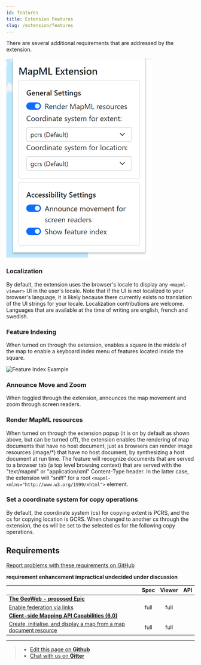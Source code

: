 ```yaml
---
id: features
title: Extension Features 
slug: /extension/features
---
```


There are several additional requirements that are addressed by the extension.

![Extension popup](../assets/img/render-mapml.png)

### Localization

By default, the extension uses the browser's locale to display any `<mapml-viewer>` UI in the user's locale. Note that if the UI is not localized to your browser's language, it is likely because there currently exists no translation of the UI strings for your locale.  Localization contributions are welcome.  Languages that are available at the time of writing are english, french and swedish.

### Feature Indexing

When turned on through the extension, enables a square in the middle of the map to enable a keyboard index menu of features located inside the square. 

![Feature Index Example](../assets/img/feature-index.png)

### Announce Move and Zoom

When toggled through the extension, announces the map movement and zoom through screen readers.

### Render MapML resources

When turned on through the extension popup (it is on by default as shown above, but can be turned off), the extension enables the rendering of map documents that have no host document, just as browsers can render image resources (image/*) that have no host document, by synthesizing a host document at run time.  The feature will recognize documents that are served to a browser tab (a top level browsing context) that are served with the "text/mapml" or "application/xml" Content-Type header. In the latter case, the extension will "sniff" for a root `<mapml- xmlns="http://www.w3.org/1999/xhtml">` element.

### Set a coordinate system for copy operations

By default, the coordinate system (cs) for copying extent is PCRS, and the cs for copying location is GCRS. When changed to another cs through the extension, the cs will be set to the selected cs for the following copy operations.

## Requirements

[Report problems with these requirements on GitHub](https://github.com/Maps4HTML/HTML-Map-Element-UseCases-Requirements/issues/new?title=-SUMMARIZE+THE+PROBLEM-&body=-DESCRIBE+THE+PROBLEM-)

<p><b><span class="requirement">requirement</span>
<span class="enhancement">enhancement</span>
<span class="impractical">impractical</span>
<span class="undecided">undecided</span>
<span class="discussion">under discussion</span></b></p>

|  | Spec | Viewer | API |
|:---------------------------------------------------------------------------------|:------: |:-----: |:---: |
| [**The GeoWeb - proposed Epic**](https://github.com/Maps4HTML/HTML-Map-Element-UseCases-Requirements/issues/172) |  |  |  |
| <div class="discussion">[Enable federation via links](https://github.com/Maps4HTML/HTML-Map-Element-UseCases-Requirements/issues/19)</div> | full | full |  |
| [**Client-side Mapping API Capabilities (6.0)**](https://maps4html.org/HTML-Map-Element-UseCases-Requirements/#client-apis) |  |  |  |
| <div class="discussion">[Create, initialise, and display a map from a map document resource](https://github.com/Maps4HTML/HTML-Map-Element-UseCases-Requirements/issues/259)</div> | full | full |  |

---

> - [Edit this page on **Github**](https://github.com/Maps4HTML/web-map-doc/edit/main/docs/extension/features.md)
> - [Chat with us on **Gitter**](https://gitter.im/Maps4HTML/chat)
